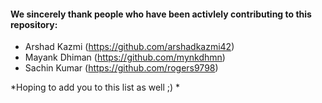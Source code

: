 #### We sincerely thank people who have been activlely contributing to this repository:
- Arshad Kazmi (https://github.com/arshadkazmi42)
- Mayank Dhiman (https://github.com/mynkdhmn)
- Sachin Kumar (https://github.com/rogers9798)

*Hoping to add you to this list as well ;) *
